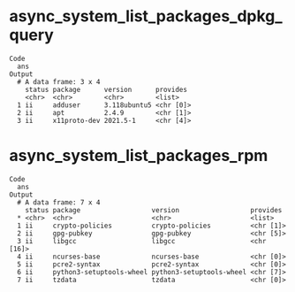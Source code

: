 # async_system_list_packages_dpkg_query

    Code
      ans
    Output
      # A data frame: 3 x 4
        status package      version      provides 
        <chr>  <chr>        <chr>        <list>   
      1 ii     adduser      3.118ubuntu5 <chr [0]>
      2 ii     apt          2.4.9        <chr [1]>
      3 ii     x11proto-dev 2021.5-1     <chr [4]>

# async_system_list_packages_rpm

    Code
      ans
    Output
      # A data frame: 7 x 4
        status package                  version                  provides  
      * <chr>  <chr>                    <chr>                    <list>    
      1 ii     crypto-policies          crypto-policies          <chr [1]> 
      2 ii     gpg-pubkey               gpg-pubkey               <chr [5]> 
      3 ii     libgcc                   libgcc                   <chr [16]>
      4 ii     ncurses-base             ncurses-base             <chr [0]> 
      5 ii     pcre2-syntax             pcre2-syntax             <chr [0]> 
      6 ii     python3-setuptools-wheel python3-setuptools-wheel <chr [7]> 
      7 ii     tzdata                   tzdata                   <chr [0]> 

